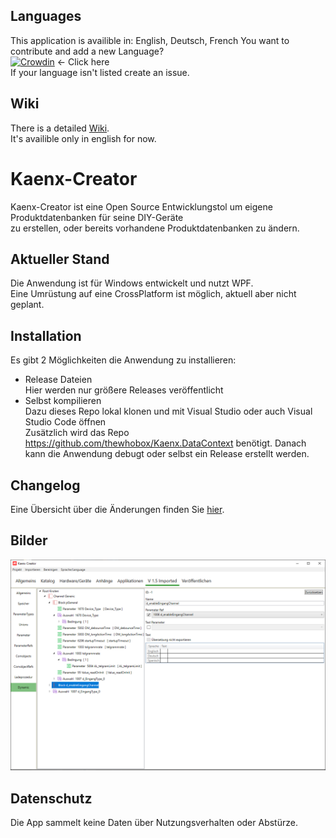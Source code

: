 ## Languages
This application is availible in: English, Deutsch, French
You want to contribute and add a new Language?  
[![Crowdin](https://badges.crowdin.net/kaenx-creator/localized.svg)](https://crowdin.com/project/kaenx-creator) <- Click here   
If your language isn't listed create an issue.  

## Wiki
There is a detailed [Wiki](https://github.com/OpenKNX/Kaenx-Creator/wiki).  
It's availible only in english for now.

# Kaenx-Creator
Kaenx-Creator ist eine Open Source Entwicklungstol um eigene Produktdatenbanken für seine DIY-Geräte  
zu erstellen, oder bereits vorhandene Produktdatenbanken zu ändern.
  
## Aktueller Stand
Die Anwendung ist für Windows entwickelt und nutzt WPF.  
Eine Umrüstung auf eine CrossPlatform ist möglich, aktuell aber nicht geplant.  
  
## Installation
Es gibt 2 Möglichkeiten die Anwendung zu installieren:  
 - Release Dateien  
    Hier werden nur größere Releases veröffentlicht
 - Selbst kompilieren  
    Dazu dieses Repo lokal klonen und mit Visual Studio oder auch Visual Studio Code öffnen  
    Zusätzlich wird das Repo https://github.com/thewhobox/Kaenx.DataContext benötigt.
    Danach kann die Anwendung debugt oder selbst ein Release erstellt werden.

## Changelog
Eine Übersicht über die Änderungen finden Sie [hier](/ChangeLog).

## Bilder
[![Kaenx-Connect Ansicht Dynamic](/Images/Dynamic.png)](/Images/)
  
## Datenschutz
Die App sammelt keine Daten über Nutzungsverhalten oder Abstürze.
